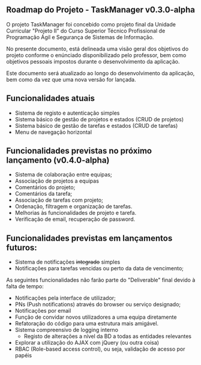 ## Roadmap do Projeto - TaskManager v0.3.0-alpha

O projeto TaskManager foi concebido como projeto final da Unidade Curricular "Projeto II" do Curso Superior Técnico Profissional de Programação Ágil e Segurança de Sistemas de Informação.

No presente documento, está delineada uma visão geral dos objetivos do projeto conforme o enúnciado disponibilizado pelo professor, bem como objetivos pessoais impostos durante o desenvolvimento da aplicação.

Este documento será atualizado ao longo do desenvolvimento da aplicação, bem como da vez que uma nova versão for lançada.

## Funcionalidades atuais

- Sistema de registo e autenticação simples
- Sistema básico de gestão de projetos e estados (CRUD de projetos)
- Sistema básico de gestão de tarefas e estados (CRUD de tarefas)
- Menu de navegação horizontal

## Funcionalidades previstas no próximo lançamento (v0.4.0-alpha)

 - Sistema de colaboração entre equipas;
 - Associação de projetos a equipas
 - Comentários do projeto;
 - Comentários da tarefa;
 - Associação de tarefas com projeto;
 - Ordenação, filtragem e organização de tarefas.
 - Melhorias às funcionalidades de projeto e tarefa.
 - Verificação de email, recuperação de password.


## Funcionalidades previstas em lançamentos futuros:

- Sistema de notificações ~~integrado~~ simples
- Notificações para tarefas vencidas ou perto da data de vencimento;


As seguintes funcionalidades não farão parte do "Deliverable" final devido à falta de tempo:
  
  -  Notificações pela interface de utilizador;
  - PNs (Push notifications) através do browser ou serviço designado;
  - Notificações por email
- Função de convidar novos utilizadores a uma equipa diretamente
- Refatoração do código para uma estrutura mais amigável.
- Sistema compreensivo de logging interno
  - Registo de alterações a nível da BD a todas as entidades relevantes
- Explorar a utilização do AJAX com jQuery (ou outra coisa)
- RBAC (Role-based access control), ou seja, validação de acesso por papéis
